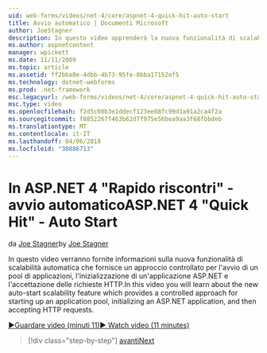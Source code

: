 ```yaml
---
uid: web-forms/videos/net-4/core/aspnet-4-quick-hit-auto-start
title: Avvio automatico | Documenti Microsoft
author: JoeStagner
description: In questo video apprenderà la nuova funzionalità di scalabilità di avvio automatico che fornisce un approccio controllato per l'avvio di un pool di applicazioni, initializ...
ms.author: aspnetcontent
manager: wpickett
ms.date: 11/11/2009
ms.topic: article
ms.assetid: ff2bba8e-4dbb-4b73-95fe-0bba17152ef5
ms.technology: dotnet-webforms
ms.prod: .net-framework
msc.legacyurl: /web-forms/videos/net-4/core/aspnet-4-quick-hit-auto-start
msc.type: video
ms.openlocfilehash: f2d5c60b3e1ddecf123ee88fc99d1a91a2ca4f2a
ms.sourcegitcommit: f8852267f463b62d7f975e56bea9aa3f68fbbdeb
ms.translationtype: MT
ms.contentlocale: it-IT
ms.lasthandoff: 04/06/2018
ms.locfileid: "30886713"
---
```

<a name="aspnet-4-quick-hit---auto-start"></a><span data-ttu-id="9a95f-103">In ASP.NET 4 "Rapido riscontri" - avvio automatico</span><span class="sxs-lookup"><span data-stu-id="9a95f-103">ASP.NET 4 "Quick Hit" - Auto Start</span></span>
====================
<span data-ttu-id="9a95f-104">da [Joe Stagner](https://github.com/JoeStagner)</span><span class="sxs-lookup"><span data-stu-id="9a95f-104">by [Joe Stagner](https://github.com/JoeStagner)</span></span>

<span data-ttu-id="9a95f-105">In questo video verranno fornite informazioni sulla nuova funzionalità di scalabilità automatica che fornisce un approccio controllato per l'avvio di un pool di applicazioni, l'inizializzazione di un'applicazione ASP.NET e l'accettazione delle richieste HTTP.</span><span class="sxs-lookup"><span data-stu-id="9a95f-105">In this video you will learn about the new auto-start scalability feature which provides a controlled approach for starting up an application pool, initializing an ASP.NET application, and then accepting HTTP requests.</span></span> 

[<span data-ttu-id="9a95f-106">&#9654;Guardare video (minuti 11)</span><span class="sxs-lookup"><span data-stu-id="9a95f-106">&#9654; Watch video (11 minutes)</span></span>](https://channel9.msdn.com/Blogs/ASP-NET-Site-Videos/aspnet-4-quick-hit-auto-start)

> [!div class="step-by-step"]
> [<span data-ttu-id="9a95f-107">avanti</span><span class="sxs-lookup"><span data-stu-id="9a95f-107">Next</span></span>](aspnet-4-quick-hit-clean-webconfig-files.md)
